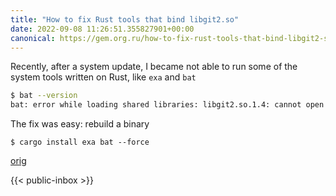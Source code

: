 ```yaml
---
title: "How to fix Rust tools that bind libgit2.so"
date: 2022-09-08 11:26:51.355827901+00:00
canonical: https://gem.org.ru/how-to-fix-rust-tools-that-bind-libgit2-so
---
```

 Recently, after a system update, I became not able to run some of the system tools written on Rust, like `exa` and `bat`
``` bash
$ bat --version                                                                ~
bat: error while loading shared libraries: libgit2.so.1.4: cannot open shared object file: No such file or directory
```
The fix was easy: rebuild a binary
```
$ cargo install exa bat --force
```
 

 [orig](https://gem.org.ru/how-to-fix-rust-tools-that-bind-libgit2-so) 

 {{< public-inbox \>}}